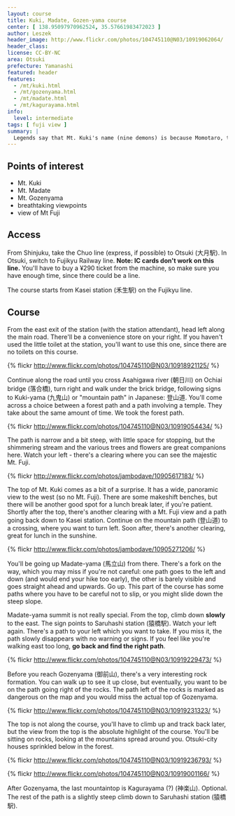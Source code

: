 ```yaml
---
layout: course
title: Kuki, Madate, Gozen-yama course
center: [ 138.95097970962524, 35.57661983472023 ]
author: Leszek
header_image: http://www.flickr.com/photos/104745110@N03/10919062064/
header_class: 
license: CC-BY-NC
area: Otsuki
prefecture: Yamanashi
featured: header
features:
  - /mt/kuki.html
  - /mt/gozenyama.html
  - /mt/madate.html
  - /mt/kagurayama.html
info:
  level: intermediate
tags: [ fuji view ]
summary: |
  Legends say that Mt. Kuki's name (nine demons) is because Momotaro, the boy born from a peach, fought the devil on top of the mountain. A slightly challenging course, involving long, steep climbs and equally steep descend. Not for beginners, although frequented by older people. Best when the skies are clear, so you can see Mt Fuji from several viewpoints. About 5 hours walking time. 
---
```


## Points of interest

 - Mt. Kuki
 - Mt. Madate
 - Mt. Gozenyama
 - breathtaking viewpoints
 - view of Mt Fuji

## Access

From Shinjuku, take the Chuo line (express, if possible) to Otsuki (大月駅). In Otsuki, switch to Fujikyu Railway line. **Note: IC cards don't work on this line.** You'll have to buy a ¥290 ticket from the machine, so make sure you have enough time, since there could be a line.

The course starts from Kasei station (禾生駅) on the Fujikyu line.

## Course

From the east exit of the station (with the station attendant), head left along the main road. There'll be a convenience store on your right. If you haven't used the little toilet at the station, you'll want to use this one, since there are no toilets on this course.

{% flickr http://www.flickr.com/photos/104745110@N03/10918921125/ %}

Continue along the road until you cross Asahigawa river (朝日川) on Ochiai bridge (落合橋), turn right and walk under the brick bridge, following signs to Kuki-yama (九鬼山) or "mountain path" in Japanese: 登山道. You'll come across a choice between a forest path and a path involving a temple. They take about the same amount of time. We took the forest path. 

{% flickr http://www.flickr.com/photos/104745110@N03/10919054434/ %}

The path is narrow and a bit steep, with little space for stopping, but the shimmering stream and the various trees and flowers are great companions here. Watch your left - there's a clearing where you can see the majestic Mt. Fuji. 

{% flickr http://www.flickr.com/photos/jambodave/10905617183/ %}

The top of Mt. Kuki comes as a bit of a surprise. It has a wide, panoramic view to the west (so no Mt. Fuji). There are some makeshift benches, but there will be another good spot for a lunch break later, if you're patient. Shortly after the top, there's another clearing with a Mt. Fuji view and a path going back down to Kasei station. Continue on the mountain path (登山道) to a crossing, where you want to turn left. Soon after, there's another clearing, great for lunch in the sunshine. 

{% flickr http://www.flickr.com/photos/jambodave/10905271206/ %}

You'll be going up Madate-yama (馬立山) from there. There's a fork on the way, which you may miss if you're not careful: one path goes to the left and down (and would end your hike too early), the other is barely visible and goes straight ahead and upwards. Go up. This part of the course has some paths where you have to be careful not to slip, or you might slide down the steep slope. 

Madate-yama summit is not really special. From the top, climb down **slowly** to the east. The sign points to Saruhashi station (猿橋駅). Watch your left again. There's a path to your left which you want to take. If you miss it, the path slowly disappears with no warning or signs. If you feel like you're walking east too long, **go back and find the right path**. 

{% flickr http://www.flickr.com/photos/104745110@N03/10919229473/ %}

Before you reach Gozenyama (御前山), there's a very interesting rock formation. You can walk up to see it up close, but eventually, you want to be on the path going right of the rocks. The path left of the rocks is marked as dangerous on the map and you would miss the actual top of Gozenyama.

{% flickr http://www.flickr.com/photos/104745110@N03/10919231323/ %}

The top is not along the course, you'll have to climb up and track back later, but the view from the top is the absolute highlight of the course. You'll be sitting on rocks, looking at the mountains spread around you. Otsuki-city houses sprinkled below in the forest.

{% flickr http://www.flickr.com/photos/104745110@N03/10919236793/ %}

{% flickr http://www.flickr.com/photos/104745110@N03/10919001166/ %}

After Gozenyama, the last mountaintop is Kagurayama (?) (神楽山). Optional. The rest of the path is a slightly steep climb down to Saruhashi station (猿橋駅). 
